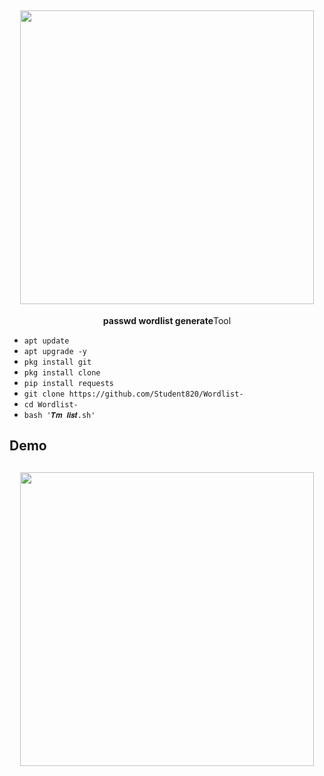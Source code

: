 <h2 align="center"> <img src="https://github.com/Student820/Wordlist-/blob/main/dark ᚓTm.jpg" width="470" /> </h2>

<p align="center">
<p align="center"><b>passwd wordlist generate</b <code>Tool</code></p>

* `apt update`
* `apt upgrade -y`
* ```pkg install git```
* `pkg install clone`
* `pip install requests`
* `git clone https://github.com/Student820/Wordlist-`
* `cd Wordlist- `
* `bash '𝑻𝒎 𝒍𝒊𝒔𝒕.sh' `



## Demo 
<h2 align="center"> <img src="https://github.com/Student820/Wordlist-/blob/main/dark ᚓTm,.jpg" width="470" /> </h2>
